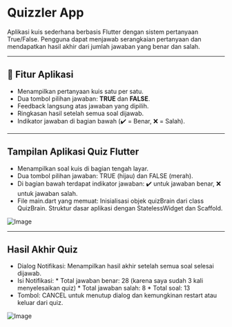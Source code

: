 # Quizzler App

Aplikasi kuis sederhana berbasis Flutter dengan sistem pertanyaan True/False. Pengguna dapat menjawab serangkaian pertanyaan dan mendapatkan hasil akhir dari jumlah jawaban yang benar dan salah.

---

## 📱 Fitur Aplikasi
- Menampilkan pertanyaan kuis satu per satu.
- Dua tombol pilihan jawaban: **TRUE** dan **FALSE**.
- Feedback langsung atas jawaban yang dipilih.
- Ringkasan hasil setelah semua soal dijawab.
- Indikator jawaban di bagian bawah (✔️ = Benar, ❌ = Salah).

---

## Tampilan Aplikasi Quiz Flutter
- Menampilkan soal kuis di bagian tengah layar.
- Dua tombol pilihan jawaban: TRUE (hijau) dan FALSE (merah).
- Di bagian bawah terdapat indikator jawaban: ✔️ untuk jawaban benar, ❌ untuk jawaban salah.
- File main.dart yang memuat: Inisialisasi objek quizBrain dari class QuizBrain. Struktur dasar aplikasi dengan StatelessWidget dan Scaffold.

![Image](https://github.com/user-attachments/assets/90a347e0-11e3-4092-8c0b-e19076409afd)

---

## Hasil Akhir Quiz
- Dialog Notifikasi: Menampilkan hasil akhir setelah semua soal selesai dijawab.
- Isi Notifikasi: * Total jawaban benar: 28 (karena saya sudah 3 kali menyelesaikan quiz)
                  * Total jawaban salah: 8
                  * Total soal: 13
- Tombol: CANCEL untuk menutup dialog dan kemungkinan restart atau keluar dari quiz.

![Image](https://github.com/user-attachments/assets/16a7d2d3-6d2c-4d97-b4e7-8471270f3f46)
